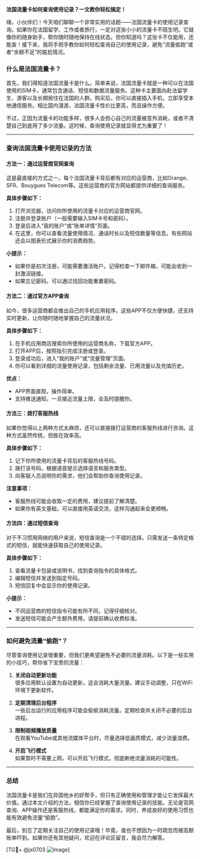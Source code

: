 **法国流量卡如何查询使用记录？一文教你轻松搞定！**

嗨，小伙伴们！今天咱们聊聊一个非常实用的话题——法国流量卡的使用记录查询。如果你在法国留学、工作或者旅行，一定对这张小小的流量卡不陌生吧。它就像你的随身助手，帮你随时随地保持在线状态。但你知道吗？这张卡不仅能用，还能查！接下来，我将手把手教你如何轻松查询自己的使用记录，避免“流量偷跑”或者“余额不足”的尴尬情况。

### 什么是法国流量卡？

首先，我们得知道法国流量卡是什么。简单来说，法国流量卡就是一种可以在法国使用的SIM卡，通常包含通话、短信和数据流量服务。这种卡主要面向赴法留学生、游客以及长期居住在法国的人群。购买后，你可以直接插入手机，立即享受本地通信服务。相比国内漫游，法国流量卡性价比更高，而且操作方便。

不过，正因为流量卡的功能多样，很多人会担心自己的流量被意外消耗，或者不清楚自己到底用了多少流量。这时候，查询使用记录就显得尤为重要了！

---

### 查询法国流量卡使用记录的方法

#### 方法一：通过运营商官网查询
这是最直接的方式之一。每个法国流量卡背后都有对应的运营商，比如Orange、SFR、Bouygues Telecom等。这些运营商的官方网站都提供详细的查询服务。

**具体步骤如下：**
1. 打开浏览器，访问你所使用的流量卡对应的运营商官网。
2. 注册并登录账户（一般需要输入SIM卡号和密码）。
3. 登录后进入“我的账户”或“账单详情”页面。
4. 在这里，你可以查看流量使用情况、通话时长以及短信数量等信息。有些网站还会以图表形式展示你的消费趋势。

**小提示：**
- 如果你是初次注册，可能需要激活账户。记得检查一下邮件箱，可能会收到一封激活链接。
- 如果忘记密码，可以通过找回功能重置密码。

#### 方法二：通过官方APP查询
如今，很多运营商都会推出自己的手机应用程序。这些APP不仅方便快捷，还支持实时更新，让你随时随地掌握自己的流量状况。

**具体步骤如下：**
1. 在手机应用商店搜索你所使用的运营商名称，下载官方APP。
2. 打开APP后，按照指引完成注册或登录。
3. 登录成功后，进入“我的账户”或“流量管理”页面。
4. 你可以看到详细的流量使用记录，包括剩余流量、已用流量以及充值历史。

**优点：**
- APP界面直观，操作简单。
- 支持推送通知，一旦接近流量上限，会及时提醒你。

#### 方法三：拨打客服热线
如果你觉得以上两种方式太麻烦，还可以直接拨打运营商的客服热线进行咨询。这种方式虽然传统，但胜在效率高。

**具体步骤如下：**
1. 记下你所使用的流量卡背后的客服热线号码。
2. 拨打该号码，根据语音提示选择语言和服务类型。
3. 向客服人员说明你的需求，他们会帮助你查询使用记录。

**注意事项：**
- 客服热线可能会收取一定的费用，建议提前了解清楚。
- 如果你有英文基础，可以直接用英语交流，这样沟通起来会更顺畅。

#### 方法四：通过短信查询
对于不习惯用网络的用户来说，短信查询是一个不错的选择。只需发送一条特定格式的短信，就能快速获取自己的使用记录。

**具体步骤如下：**
1. 查看流量卡包装或说明书，找到查询指令的具体格式。
2. 编辑短信并发送到指定号码。
3. 短信回复中会显示你的使用记录。

**小提示：**
- 不同运营商的短信指令可能有所不同，记得仔细核对。
- 发送短信可能会产生额外费用，请提前确认收费标准。

---

### 如何避免流量“偷跑”？

尽管查询使用记录很重要，但我们更希望避免不必要的流量消耗。以下是一些实用的小技巧，帮你省下宝贵的流量：

1. **关闭自动更新功能**  
   很多应用默认设置为自动更新，这会消耗大量流量。建议手动调整，只在WiFi环境下更新软件。

2. **定期清理后台程序**  
   一些后台运行的应用程序可能会偷偷消耗流量。定期检查并关闭不必要的后台进程。

3. **限制视频播放质量**  
   在观看YouTube或其他流媒体平台时，尽量选择低画质模式，减少流量浪费。

4. **开启飞行模式**  
   如果暂时不需要上网，可以开启飞行模式，彻底断绝流量消耗的可能性。

---

### 总结

法国流量卡是我们在异国他乡的好帮手，但只有正确使用和管理才能让它发挥最大价值。通过本文介绍的方法，相信你已经掌握了查询使用记录的技能。无论是官网查询、APP操作还是客服热线，都能满足你的需求。同时，养成良好的使用习惯也能有效避免流量“偷跑”。

最后，别忘了定期关注自己的使用记录哦！毕竟，谁也不想因为一时疏忽而被高额账单吓到。如果你还有其他疑问，欢迎在评论区留言，我会尽力解答。

[TG💪+ @jx0703 ![Image](https://github.com/user-attachments/assets/dbca1d08-cadb-493c-b0ec-ad6f7a83f270)]